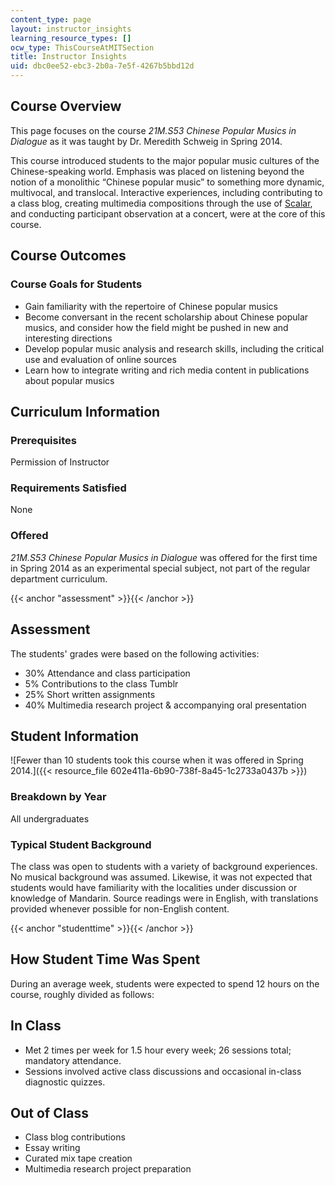 ```yaml
---
content_type: page
layout: instructor_insights
learning_resource_types: []
ocw_type: ThisCourseAtMITSection
title: Instructor Insights
uid: dbc0ee52-ebc3-2b0a-7e5f-4267b5bbd12d
---
```


Course Overview
---------------

This page focuses on the course _21M.S53 Chinese Popular Musics in Dialogue_ as it was taught by Dr. Meredith Schweig in Spring 2014.

This course introduced students to the major popular music cultures of the Chinese-speaking world. Emphasis was placed on listening beyond the notion of a monolithic “Chinese popular music” to something more dynamic, multivocal, and translocal. Interactive experiences, including contributing to a class blog, creating multimedia compositions through the use of [Scalar](http://scalar.usc.edu/scalar/), and conducting participant observation at a concert, were at the core of this course.

Course Outcomes
---------------

### Course Goals for Students

*   Gain familiarity with the repertoire of Chinese popular musics
*   Become conversant in the recent scholarship about Chinese popular musics, and consider how the field might be pushed in new and interesting directions
*   Develop popular music analysis and research skills, including the critical use and evaluation of online sources
*   Learn how to integrate writing and rich media content in publications about popular musics

Curriculum Information
----------------------

### Prerequisites

Permission of Instructor

### Requirements Satisfied

None

### Offered

_21M.S53 Chinese Popular Musics in Dialogue_ was offered for the first time in Spring 2014 as an experimental special subject, not part of the regular department curriculum.

{{< anchor "assessment" >}}{{< /anchor >}}

Assessment
----------

The students' grades were based on the following activities:

- 30% Attendance and class participation
- 5% Contributions to the class Tumblr
- 25% Short written assignments
- 40% Multimedia research project & accompanying oral presentation

Student Information
-------------------

![Fewer than 10 students took this course when it was offered in Spring 2014.]({{< resource_file 602e411a-6b90-738f-8a45-1c2733a0437b >}})

### Breakdown by Year

All undergraduates

### Typical Student Background

The class was open to students with a variety of background experiences. No musical background was assumed. Likewise, it was not expected that students would have familiarity with the localities under discussion or knowledge of Mandarin. Source readings were in English, with translations provided whenever possible for non-English content. 

{{< anchor "studenttime" >}}{{< /anchor >}}

How Student Time Was Spent
--------------------------

During an average week, students were expected to spend 12 hours on the course, roughly divided as follows:

In Class
--------

*   Met 2 times per week for 1.5 hour every week; 26 sessions total; mandatory attendance.
*   Sessions involved active class discussions and occasional in-class diagnostic quizzes.

Out of Class
------------

*   Class blog contributions
*   Essay writing
*   Curated mix tape creation
*   Multimedia research project preparation